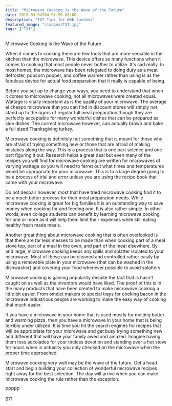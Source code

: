 ```yaml
---
title: "Microwave Cooking is the Wave of the Future"
date: 2019-03-04T04:57:59-08:00
description: "TXT Tips for Web Success"
featured_image: "/images/TXT.jpg"
tags: ["TXT"]
---
```


Microwave Cooking is the Wave of the Future

When it comes to cooking there are few tools that are more versatile in the kitchen than the microwave. This device offers so many functions when it comes to cooking that most people never bother to utilize. It's sad really. In most homes, the microwave has been relegated to doing duty as a meat defroster, popcorn popper, and coffee warmer rather than using is as the fabulous device for actual food preparation that it really is capable of being.

Before you set up to change your ways, you need to understand that when it comes to microwave cooking, not all microwaves were created equal. Wattage is vitally important as is the quality of your microwave. The average el cheapo microwave that you can find in discount stores will simply not stand up to the rigors of regular full meal preparation though they are perfectly acceptable for many wonderful dishes that can be prepared as side dishes. The correct microwave however, can actually brown and bake a full sized Thanksgiving turkey. 

Microwave cooking is definitely not something that is meant for those who are afraid of trying something new or those that are afraid of making mistakes along the way. This is a process that is one part science and one part figuring it out. Research helps a great deal but even many of the recipes you will find for microwave cooking are written for microwaves of varying wattage so you will need to ferret out what times and temperatures would be appropriate for your microwave. This is to a large degree going to be a process of trial and error unless you are using the recipe book that came with your microwave.

Do not despair however, most that have tried microwave cooking find it to be a much better process for their meal preparation needs. While microwave cooking is great for big families it is an outstanding way to save money when cooking for and feeding one. It is also rather simple. In other words, even college students can benefit by learning microwave cooking for one or more as it will help them limit their expenses while still eating healthy fresh made meals. 

Another great thing about microwave cooking that is often overlooked is that there are far less messes to be made than when cooking part of a meal stove top, part of a meal in the oven, and part of the meal elsewhere. By and large, microwave cooking keeps any spills and splatter isolated to your microwave. Most of these can be cleaned and controlled rather easily by using a removable plate in your microwave (that can be washed in the dishwasher) and covering your food whenever possible to avoid splatters.

Microwave cooking is gaining popularity despite the fact that is hasn't caught on as well as the inventors would have liked. The proof of this is in the many products that have been created to make microwave cooking a little bit easier. From omelet makers to special trays for cooking bacon in the microwave industrious people are working to make the easy way of cooking that much easier. 

If you have a microwave in your home that is used mostly for melting butter and warming pizza, then you have a microwave in your home that is being terribly under utilized. It is time you hit the search engines for recipes that will be appropriate for your microwave and get busy trying something new and different that will have your family awed and amazed. Imagine having them toss accolades for your tireless devotion and standing over a hot stove for hours when in actuality you only checked on the microwave when the proper time approached. 

Microwave cooking very well may be the wave of the future. Get a head start and begin building your collection of wonderful microwave recipes right away for the best selection. The day will arrive when you can make microwave cooking the rule rather than the exception. 

PPPPP

671


